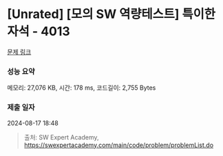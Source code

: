 # [Unrated] [모의 SW 역량테스트] 특이한 자석 - 4013 

[문제 링크](https://swexpertacademy.com/main/code/problem/problemDetail.do?contestProbId=AWIeV9sKkcoDFAVH) 

### 성능 요약

메모리: 27,076 KB, 시간: 178 ms, 코드길이: 2,755 Bytes

### 제출 일자

2024-08-17 18:48



> 출처: SW Expert Academy, https://swexpertacademy.com/main/code/problem/problemList.do